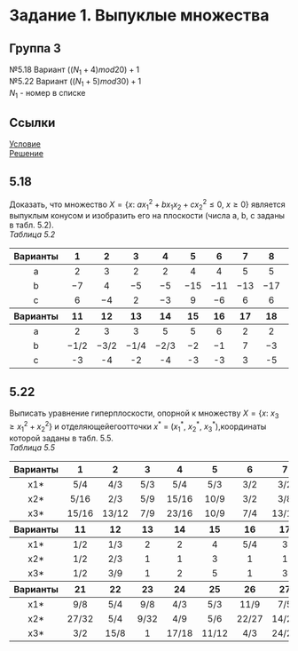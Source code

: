 # Задание 1. Выпуклые множества

## Группа 3
№5.18 Вариант $((N_1+4) mod 20) + 1$   
№5.22 Вариант $((N_1+5) mod 30) + 1$  
$N_1$ - номер в списке  

## Ссылки
[Условие](ConvexSets.pdf)  
[Решение](task1.pdf)

## 5.18
Доказать, что множество $X=\{x:\ ax_1^2+bx_1x_2+cx_2^2 \leq 0,\ x \geq 0\}$ является выпуклым конусом и изобразить его на плоскости (числа a, b, c заданы в табл. 5.2).  
_Таблица 5.2_  
<table>
    <thead>
        <tr>
            <th align="center">Варианты</th>
            <th align="center">1</th>
            <th align="center">2</th>
            <th align="center">3</th>
            <th align="center">4</th>
            <th align="center">5</th>
            <th align="center">6</th>
            <th align="center">7</th>
            <th align="center">8</th>
            <th align="center">9</th>
            <th align="center">10</th>
        </tr>
    </thead>
    <tbody>
        <tr>
            <td align="center">a</td>
            <td align="center">2</td>
            <td align="center">3</td>
            <td align="center">2</td>
            <td align="center">2</td>
            <td align="center">4</td>
            <td align="center">4</td>
            <td align="center">5</td>
            <td align="center">5</td>
            <td align="center">3</td>
            <td align="center">3</td>
        </tr>
        <tr>
            <td align="center">b</td>
            <td align="center">−7</td>
            <td align="center">4</td>
            <td align="center">−5</td>
            <td align="center">−5</td>
            <td align="center">−15</td>
            <td align="center">−11</td>
            <td align="center">−13</td>
            <td align="center">−17</td>
            <td align="center">−1</td>
            <td align="center">-8</td>
        </tr>
        <tr>
            <td align="center">c</td>
            <td align="center">6</td>
            <td align="center">−4</td>
            <td align="center">2</td>
            <td align="center">−3</td>
            <td align="center">9</td>
            <td align="center">−6</td>
            <td align="center">6</td>
            <td align="center">6</td>
            <td align="center">−4</td>
            <td align="center">4</td>
        </tr>
    </tbody>
    <thead>
        <tr>
            <th align="center">Варианты</th>
            <th align="center">11</th>
            <th align="center">12</th>
            <th align="center">13</th>
            <th align="center">14</th>
            <th align="center">15</th>
            <th align="center">16</th>
            <th align="center">17</th>
            <th align="center">18</th>
            <th align="center">19</th>
            <th align="center">20</th>
        </tr>
    </thead>
    <tbody>
        <tr>
            <td align="center">a</td>
            <td align="center">2</td>
            <td align="center">3</td>
            <td align="center">3</td>
            <td align="center">5</td>
            <td align="center">5</td>
            <td align="center">6</td>
            <td align="center">2</td>
            <td align="center">2</td>
            <td align="center">6</td>
            <td align="center">4</td>
        </tr>
        <tr>
            <td align="center">b</td>
            <td align="center">−1/2</td>
            <td align="center">−3/2</td>
            <td align="center">−1/4</td>
            <td align="center">−2/3</td>
            <td align="center">−2</td>
            <td align="center">−1</td>
            <td align="center">7</td>
            <td align="center">−3</td>
            <td align="center">1</td>
            <td align="center">-5</td>
        </tr>
        <tr>
            <td align="center">c</td>
            <td align="center">-3</td>
            <td align="center">-4</td>
            <td align="center">-2</td>
            <td align="center">-4</td>
            <td align="center">-3</td>
            <td align="center">-3</td>
            <td align="center">3</td>
            <td align="center">-5</td>
            <td align="center">−5</td>
            <td align="center">-6</td>
        </tr>
    </tbody>
</table>

## 5.22
Выписать уравнение гиперплоскости, опорной к множеству $X=\{x:\ x_3 \geq x_1^2 + x_2^2\}$ и отделяющейегоотточки $x^*\ =\ (x_1^*,\ x_2^*,\ x_3^*)$,координаты которой заданы в табл. 5.5.  
_Таблица 5.5_  
<table>
    <thead>
        <tr>
            <th align="center">Варианты</th>
            <th align="center">1</th>
            <th align="center">2</th>
            <th align="center">3</th>
            <th align="center">4</th>
            <th align="center">5</th>
            <th align="center">6</th>
            <th align="center">7</th>
            <th align="center">8</th>
            <th align="center">9</th>
            <th align="center">10</th>
        </tr>
    </thead>
    <tbody>
        <tr>
            <td align="center">x1*</td>
            <td align="center">5/4</td>
            <td align="center">4/3</td>
            <td align="center">5/3</td>
            <td align="center">5/4</td>
            <td align="center">5/3</td>
            <td align="center">3/2</td>
            <td align="center">3/2</td>
            <td align="center">5/4</td>
            <td align="center">10/9</td>
            <td align="center">13/9</td>
        </tr>
        <tr>
            <td align="center">x2*</td>
            <td align="center">5/16</td>
            <td align="center">2/3</td>
            <td align="center">5/9</td>
            <td align="center">15/16</td>
            <td align="center">10/9</td>
            <td align="center">3/2</td>
            <td align="center">3/8</td>
            <td align="center">5/8</td>
            <td align="center">10/27</td>
            <td align="center">26/27</td>
        </tr>
        <tr>
            <td align="center">x3*</td>
            <td align="center">15/16</td>
            <td align="center">13/12</td>
            <td align="center">7/9</td>
            <td align="center">23/16</td>
            <td align="center">10/9</td>
            <td align="center">7/4</td>
            <td align="center">13/16</td>
            <td align="center">9/8</td>
            <td align="center">19/18</td>
            <td align="center">11/9</td>
        </tr>
    </tbody>
    <thead>
        <tr>
            <th align="center">Варианты</th>
            <th align="center">11</th>
            <th align="center">12</th>
            <th align="center">13</th>
            <th align="center">14</th>
            <th align="center">15</th>
            <th align="center">16</th>
            <th align="center">17</th>
            <th align="center">18</th>
            <th align="center">19</th>
            <th align="center">20</th>
        </tr>
    </thead>
    <tbody>
        <tr>
            <td align="center">x1*</td>
            <td align="center">1/2</td>
            <td align="center">1/3</td>
            <td align="center">2</td>
            <td align="center">2</td>
            <td align="center">4</td>
            <td align="center">5/4</td>
            <td align="center">3</td>
            <td align="center">4</td>
            <td align="center">0</td>
            <td align="center">4/5</td>
        </tr>
        <tr>
            <td align="center">x2*</td>
            <td align="center">1/2</td>
            <td align="center">2/3</td>
            <td align="center">1</td>
            <td align="center">1</td>
            <td align="center">3</td>
            <td align="center">1</td>
            <td align="center">1</td>
            <td align="center">0</td>
            <td align="center">3</td>
            <td align="center">1/5</td>
        </tr>
        <tr>
            <td align="center">x3*</td>
            <td align="center">1/2</td>
            <td align="center">3/9</td>
            <td align="center">1</td>
            <td align="center">2</td>
            <td align="center">5</td>
            <td align="center">1</td>
            <td align="center">3</td>
            <td align="center">2</td>
            <td align="center">5</td>
            <td align="center">12/25</td>
        </tr>
    </tbody>
    <thead>
        <tr>
            <th align="center">Варианты</th>
            <th align="center">21</th>
            <th align="center">22</th>
            <th align="center">23</th>
            <th align="center">24</th>
            <th align="center">25</th>
            <th align="center">26</th>
            <th align="center">27</th>
            <th align="center">28</th>
            <th align="center">29</th>
            <th align="center">30</th>
        </tr>
    </thead>
    <tbody>
        <tr>
            <td align="center">x1*</td>
            <td align="center">9/8</td>
            <td align="center">5/4</td>
            <td align="center">9/8</td>
            <td align="center">4/3</td>
            <td align="center">5/3</td>
            <td align="center">11/9</td>
            <td align="center">7/5</td>
            <td align="center">3/2</td>
            <td align="center">4/3</td>
            <td align="center">11/9</td>
        </tr>
        <tr>
            <td align="center">x2*</td>
            <td align="center">27/32</td>
            <td align="center">5/4</td>
            <td align="center">9/32</td>
            <td align="center">4/9</td>
            <td align="center">5/6</td>
            <td align="center">22/27</td>
            <td align="center">14/25</td>
            <td align="center">3/4</td>
            <td align="center">8/9</td>
            <td align="center">11/27</td>
        </tr>
        <tr>
            <td align="center">x3*</td>
            <td align="center">3/2</td>
            <td align="center">15/8</td>
            <td align="center">1</td>
            <td align="center">17/18</td>
            <td align="center">11/12</td>
            <td align="center">4/3</td>
            <td align="center">24/25</td>
            <td align="center">1</td>
            <td align="center">23/18</td>
            <td align="center">1</td>
        </tr>
    </tbody>
</table>